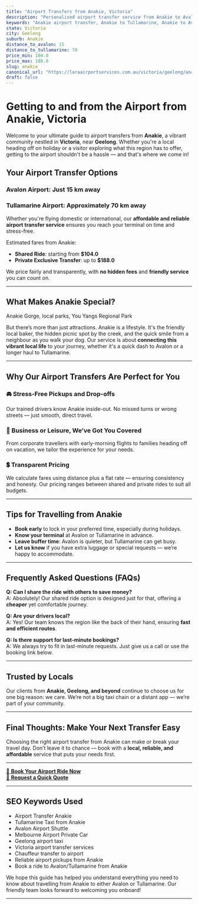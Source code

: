 ```yaml
---
title: "Airport Transfers from Anakie, Victoria"
description: "Personalised airport transfer service from Anakie to Avalon and Tullamarine airports. Enjoy a smooth, affordable ride with us!"
keywords: "Anakie airport transfer, Anakie to Tullamarine, Anakie to Avalon, airport taxi Anakie, private airport transfer Anakie, shared ride Anakie, Anakie transfers, airport shuttle Anakie, book Anakie airport taxi, affordable Anakie airport transfer, Anakie airport transfer service, airport transfer Geelong, airport transfer Melbourne, Melbourne airport taxi, airport transfers Victoria, Tullamarine airport shuttle, Avalon airport transfers, Melbourne private transfer, airport transport services Melbourne"
state: Victoria
city: Geelong
suburb: Anakie
distance_to_avalon: 15
distance_to_tullamarine: 70
price_min: 104.0
price_max: 188.0
slug: anakie
canonical_url: "https://laraairportservices.com.au/victoria/geelong/anakie/"
draft: false
---
```


# Getting to and from the Airport from Anakie, Victoria

Welcome to your ultimate guide to airport transfers from **Anakie**, a vibrant community nestled in **Victoria**, near **Geelong**. Whether you're a local heading off on holiday or a visitor exploring what this region has to offer, getting to the airport shouldn't be a hassle — and that's where we come in!

## Your Airport Transfer Options

### Avalon Airport: Just 15 km away  
### Tullamarine Airport: Approximately 70 km away

Whether you're flying domestic or international, our **affordable and reliable airport transfer service** ensures you reach your terminal on time and stress-free.

Estimated fares from Anakie:
- **Shared Ride**: starting from **$104.0**
- **Private Exclusive Transfer**: up to **$188.0**

We price fairly and transparently, with **no hidden fees** and **friendly service** you can count on.

---

## What Makes Anakie Special?

Anakie Gorge, local parks, You Yangs Regional Park

But there’s more than just attractions. Anakie is a lifestyle. It's the friendly local baker, the hidden picnic spot by the creek, and the quick smile from a neighbour as you walk your dog. Our service is about **connecting this vibrant local life** to your journey, whether it's a quick dash to Avalon or a longer haul to Tullamarine.

---

## Why Our Airport Transfers Are Perfect for You

### 🚘 Stress-Free Pickups and Drop-offs
Our trained drivers know Anakie inside-out. No missed turns or wrong streets — just smooth, direct travel.

### 💼 Business or Leisure, We’ve Got You Covered
From corporate travellers with early-morning flights to families heading off on vacation, we tailor the experience for your needs.

### 💲 Transparent Pricing
We calculate fares using distance plus a flat rate — ensuring consistency and honesty. Our pricing ranges between shared and private rides to suit all budgets.

---

## Tips for Travelling from Anakie

- **Book early** to lock in your preferred time, especially during holidays.
- **Know your terminal** at Avalon or Tullamarine in advance.
- **Leave buffer time**: Avalon is quieter, but Tullamarine can get busy.
- **Let us know** if you have extra luggage or special requests — we’re happy to accommodate.

---

## Frequently Asked Questions (FAQs)

**Q: Can I share the ride with others to save money?**  
A: Absolutely! Our shared ride option is designed just for that, offering a **cheaper** yet comfortable journey.

**Q: Are your drivers local?**  
A: Yes! Our team knows the region like the back of their hand, ensuring **fast and efficient routes**.

**Q: Is there support for last-minute bookings?**  
A: We always try to fit in last-minute requests. Just give us a call or use the booking link below.

---

## Trusted by Locals

Our clients from **Anakie, Geelong, and beyond** continue to choose us for one big reason: we care. We’re not a big taxi chain or a distant app — we’re part of your community.

---

## Final Thoughts: Make Your Next Transfer Easy

Choosing the right airport transfer from Anakie can make or break your travel day. Don’t leave it to chance — book with a **local, reliable, and affordable** service that puts your needs first.

---

[📅 **Book Your Airport Ride Now**](https://laraairportservices.square.site/s/appointments)  
[📧 **Request a Quick Quote**](https://laraairportservices.square.site/contact-us)

---

## SEO Keywords Used
- Airport Transfer Anakie
- Tullamarine Taxi from Anakie
- Avalon Airport Shuttle
- Melbourne Airport Private Car
- Geelong airport taxi
- Victoria airport transfer services
- Chauffeur transfer to airport
- Reliable airport pickups from Anakie
- Book a ride to Avalon/Tullamarine from Anakie

We hope this guide has helped you understand everything you need to know about travelling from Anakie to either Avalon or Tullamarine. Our friendly team looks forward to welcoming you onboard!

---
